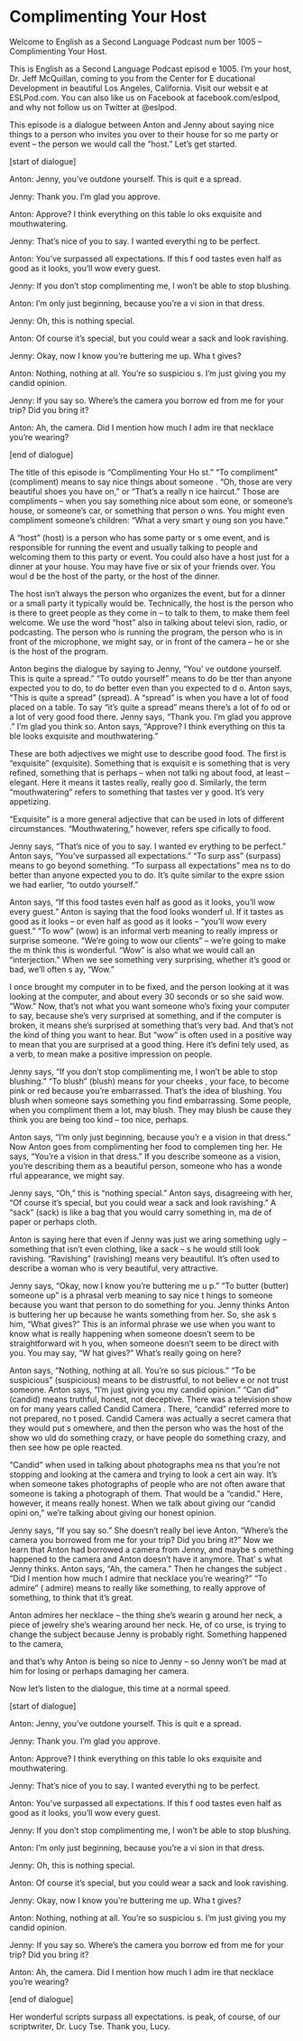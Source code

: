 # Complimenting Your Host

Welcome to English as a Second Language Podcast num ber 1005 – Complimenting Your Host.

This is English as a Second Language Podcast episod e 1005. I’m your host, Dr. Jeff McQuillan, coming to you from the Center for E ducational Development in beautiful Los Angeles, California. Visit our websit e at ESLPod.com. You can also like us on Facebook at facebook.com/eslpod, and why  not follow us on Twitter at @eslpod.

This episode is a dialogue between Anton and Jenny about saying nice things to a person who invites you over to their house for so me party or event – the person we would call the “host.” Let’s get started.

[start of dialogue]

Anton: Jenny, you’ve outdone yourself. This is quit e a spread.

Jenny: Thank you. I’m glad you approve.

Anton: Approve? I think everything on this table lo oks exquisite and mouthwatering.

Jenny: That’s nice of you to say. I wanted everythi ng to be perfect.

Anton: You’ve surpassed all expectations. If this f ood tastes even half as good as it looks, you’ll wow every guest.

Jenny: If you don’t stop complimenting me, I won’t be able to stop blushing.

Anton: I’m only just beginning, because you’re a vi sion in that dress.

Jenny: Oh, this is nothing special.

Anton: Of course it’s special, but you could wear a  sack and look ravishing.

Jenny: Okay, now I know you’re buttering me up. Wha t gives?

Anton: Nothing, nothing at all. You’re so suspiciou s. I’m just giving you my candid opinion.

Jenny: If you say so. Where’s the camera you borrow ed from me for your trip? Did you bring it?

Anton: Ah, the camera. Did I mention how much I adm ire that necklace you’re wearing?

[end of dialogue]

The title of this episode is “Complimenting Your Ho st.” “To compliment” (compliment) means to say nice things about someone . “Oh, those are very beautiful shoes you have on,” or “That’s a really n ice haircut.” Those are compliments – when you say something nice about som eone, or someone’s house, or someone’s car, or something that person o wns. You might even compliment someone’s children: “What a very smart y oung son you have.”

A “host” (host) is a person who has some party or s ome event, and is responsible for running the event and usually talking to people  and welcoming them to this party or event. You could also have a host just for  a dinner at your house. You may have five or six of your friends over. You woul d be the host of the party, or the host of the dinner.

The host isn’t always the person who organizes the event, but for a dinner or a small party it typically would be. Technically, the  host is the person who is there to greet people as they come in – to talk to them, to make them feel welcome. We use the word “host” also in talking about televi sion, radio, or podcasting. The person who is running the program, the person who is in front of the microphone, we might say, or in front of the camera – he or she  is the host of the program.

Anton begins the dialogue by saying to Jenny, “You’ ve outdone yourself. This is quite a spread.” “To outdo yourself” means to do be tter than anyone expected you to do, to do better even than you expected to d o. Anton says, “This is quite a spread” (spread). A “spread” is when you have a lot  of food placed on a table. To say “it’s quite a spread” means there’s a lot of fo od or a lot of very good food there. Jenny says, “Thank you. I’m glad you approve .” I’m glad you think so. Anton says, “Approve? I think everything on this ta ble looks exquisite and mouthwatering.”

These are both adjectives we might use to describe good food. The first is “exquisite” (exquisite). Something that is exquisit e is something that is very refined, something that is perhaps – when not talki ng about food, at least – elegant. Here it means it tastes really, really goo d. Similarly, the term “mouthwatering” refers to something that tastes ver y good. It’s very appetizing.

“Exquisite” is a more general adjective that can be  used in lots of different circumstances. “Mouthwatering,” however, refers spe cifically to food.

Jenny says, “That’s nice of you to say. I wanted ev erything to be perfect.” Anton says, “You’ve surpassed all expectations.” “To surp ass” (surpass) means to go beyond something. “To surpass all expectations” mea ns to do better than anyone expected you to do. It’s quite similar to the expre ssion we had earlier, “to outdo yourself.”

Anton says, “If this food tastes even half as good as it looks, you’ll wow every guest.” Anton is saying that the food looks wonderf ul. If it tastes as good as it looks – or even half as good as it looks – “you’ll wow every guest.” “To wow” (wow) is an informal verb meaning to really impress  or surprise someone. “We’re going to wow our clients” – we’re going to make the m think this is wonderful. “Wow” is also what we would call an “interjection.”  When we see something very surprising, whether it’s good or bad, we’ll often s ay, “Wow.”

I once brought my computer in to be fixed, and the person looking at it was looking at the computer, and about every 30 seconds  or so she said wow. “Wow.” Now, that’s not what you want someone who’s fixing your computer to say, because she’s very surprised at something, and  if the computer is broken, it means she’s surprised at something that’s very bad.  And that’s not the kind of thing you want to hear. But “wow” is often used in a positive way to mean that you are surprised at a good thing. Here it’s defini tely used, as a verb, to mean make a positive impression on people.

Jenny says, “If you don’t stop complimenting me, I won’t be able to stop blushing.” “To blush” (blush) means for your cheeks , your face, to become pink or red because you’re embarrassed. That’s the idea of blushing. You blush when someone says something you find embarrassing. Some people, when you compliment them a lot, may blush. They may blush be cause they think you are being too kind – too nice, perhaps.

Anton says, “I’m only just beginning, because you’r e a vision in that dress.” Now Anton goes from complimenting her food to complemen ting her. He says, “You’re a vision in that dress.” If you describe someone as  a vision, you’re describing them as a beautiful person, someone who has a wonde rful appearance, we might say.

Jenny says, “Oh,” this is “nothing special.” Anton says, disagreeing with her, “Of course it’s special, but you could wear a sack and look ravishing.” A “sack” (sack) is like a bag that you would carry something in, ma de of paper or perhaps cloth.

Anton is saying here that even if Jenny was just we aring something ugly – something that isn’t even clothing, like a sack – s he would still look ravishing. “Ravishing” (ravishing) means very beautiful. It’s often used to describe a woman who is very beautiful, very attractive.

Jenny says, “Okay, now I know you’re buttering me u p.” “To butter (butter) someone up” is a phrasal verb meaning to say nice t hings to someone because you want that person to do something for you. Jenny  thinks Anton is buttering her up because he wants something from her. So, she ask s him, “What gives?” This is an informal phrase we use when you want to know what is really happening when someone doesn’t seem to be straightforward wit h you, when someone doesn’t seem to be direct with you. You may say, “W hat gives?” What’s really going on here?

Anton says, “Nothing, nothing at all. You’re so sus picious.” “To be suspicious” (suspicious) means to be distrustful, to not believ e or not trust someone. Anton says, “I’m just giving you my candid opinion.” “Can did” (candid) means truthful, honest, not deceptive. There was a television show on for many years called Candid Camera . There, “candid” referred more to not prepared, no t posed. Candid Camera  was actually a secret camera that they would put s omewhere, and then the person who was the host of the show wo uld do something crazy, or have people do something crazy, and then see how pe ople reacted.

“Candid” when used in talking about photographs mea ns that you’re not stopping and looking at the camera and trying to look a cert ain way. It’s when someone takes photographs of people who are not often aware  that someone is taking a photograph of them. That would be a “candid.” Here,  however, it means really honest. When we talk about giving our “candid opini on,” we’re talking about giving our honest opinion.

Jenny says, “If you say so.” She doesn’t really bel ieve Anton. “Where’s the camera you borrowed from me for your trip? Did you bring it?” Now we learn that Anton had borrowed a camera from Jenny, and maybe s omething happened to the camera and Anton doesn’t have it anymore. That’ s what Jenny thinks. Anton says, “Ah, the camera.” Then he changes the subject . “Did I mention how much I admire that necklace you’re wearing?” “To admire” ( admire) means to really like something, to really approve of something, to think  that it’s great.

Anton admires her necklace – the thing she’s wearin g around her neck, a piece of jewelry she’s wearing around her neck. He, of co urse, is trying to change the subject because Jenny is probably right. Something happened to the camera,

and that’s why Anton is being so nice to Jenny – so  Jenny won’t be mad at him for losing or perhaps  damaging her camera.

Now let’s listen to the dialogue, this time at a normal speed.

[start of dialogue]

Anton: Jenny, you’ve outdone yourself. This is quit e a spread.

Jenny: Thank you. I’m glad you approve.

Anton: Approve? I think everything on this table lo oks exquisite and mouthwatering.

Jenny: That’s nice of you to say. I wanted everythi ng to be perfect.

Anton: You’ve surpassed all expectations. If this f ood tastes even half as good as it looks, you’ll wow every guest.

Jenny: If you don’t stop complimenting me, I won’t be able to stop blushing.

Anton: I’m only just beginning, because you’re a vi sion in that dress.

Jenny: Oh, this is nothing special.

Anton: Of course it’s special, but you could wear a  sack and look ravishing.

Jenny: Okay, now I know you’re buttering me up. Wha t gives?

Anton: Nothing, nothing at all. You’re so suspiciou s. I’m just giving you my candid opinion.

Jenny: If you say so. Where’s the camera you borrow ed from me for your trip? Did you bring it?

Anton: Ah, the camera. Did I mention how much I adm ire that necklace you’re wearing?

[end of dialogue]

Her wonderful scripts surpass all expectations. is peak, of course, of our scriptwriter, Dr. Lucy Tse. Thank you, Lucy.



